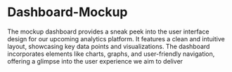 # Dashboard-Mockup
The mockup dashboard provides a sneak peek into the user interface design for our upcoming analytics platform. It features a clean and intuitive layout, showcasing key data points and visualizations. The dashboard incorporates elements like charts, graphs, and user-friendly navigation, offering a glimpse into the user experience we aim to deliver
